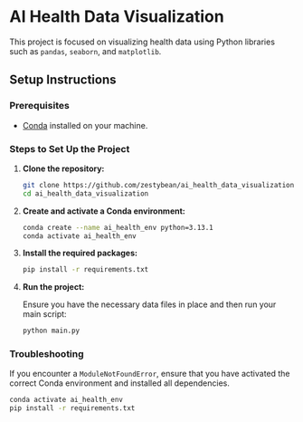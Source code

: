 # AI Health Data Visualization

This project is focused on visualizing health data using Python libraries such as `pandas`, `seaborn`, and `matplotlib`.

## Setup Instructions

### Prerequisites

- [Conda](https://docs.conda.io/projects/conda/en/latest/user-guide/install/index.html) installed on your machine.

### Steps to Set Up the Project

1. **Clone the repository:**

    ```bash
    git clone https://github.com/zestybean/ai_health_data_visualization
    cd ai_health_data_visualization
    ```

2. **Create and activate a Conda environment:**

    ```bash
    conda create --name ai_health_env python=3.13.1
    conda activate ai_health_env
    ```

3. **Install the required packages:**

    ```bash
    pip install -r requirements.txt
    ```

4. **Run the project:**

    Ensure you have the necessary data files in place and then run your main script:

    ```bash
    python main.py
    ```

### Troubleshooting

If you encounter a `ModuleNotFoundError`, ensure that you have activated the correct Conda environment and installed all dependencies.

```bash
conda activate ai_health_env
pip install -r requirements.txt